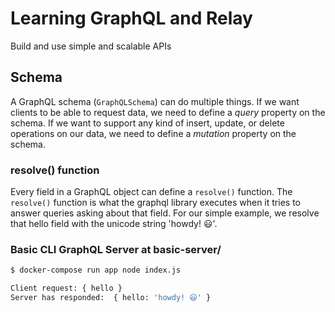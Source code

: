 # Learning GraphQL and Relay
Build and use simple and scalable APIs

## Schema

A GraphQL schema (`GraphQLSchema`) can do multiple things. If we want clients to be able to request data, we need to define a *query* property on the schema. If we want to support any kind of insert, update, or delete operations on our data, we need to define a *mutation* property on the schema.

### resolve() function

Every field in a GraphQL object can define a `resolve()` function. The `resolve()` function is what the graphql library executes when it tries to answer queries asking about that field. For our simple example, we resolve that hello field with the unicode string 'howdy! 😃'.

### Basic CLI GraphQL Server at basic-server/

```sh
$ docker-compose run app node index.js

Client request: { hello }
Server has responded:  { hello: 'howdy! 😃' }
```
